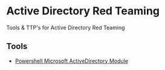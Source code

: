 # Active Directory Red Teaming
Tools &amp; TTP's for Active Directory Red Teaming


## Tools
- [Powershell Microsoft ActiveDirectory Module](./Powershell%20Microsoft%20ActiveDirectory%20Module/)